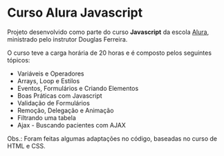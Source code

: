 # Curso Alura Javascript

<p>Projeto desenvolvido como parte do curso <b>Javascript</b> da escola <a href="https://www.alura.com.br/">Alura</a>, ministrado pelo instrutor Douglas Ferreira.</p>
<p>O curso teve a carga horária de 20 horas e é composto pelos seguintes tópicos:</p>
<ul>
<li>Variáveis e Operadores</li>
<li>Arrays, Loop e Estilos</li>
<li>Eventos, Formulários e Criando Elementos</li>
<li>Boas Práticas com Javascript</li>
<li>Validação de Formulários</li>
<li>Remoção, Delegação e Animação</li>
<li>Filtrando uma tabela</li>
<li>Ajax - Buscando pacientes com AJAX</li>
</ul>
<p>Obs.: Foram feitas algumas adaptações no código, baseadas no curso de HTML e CSS.</p>
 
